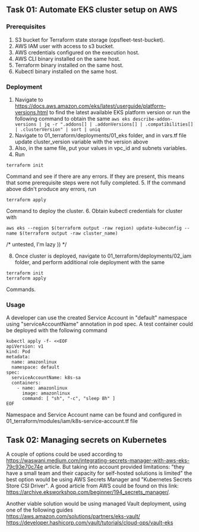 ## Task 01: Automate EKS cluster setup on AWS

### Prerequisites

1. S3 bucket for Terraform state storage (opsfleet-test-bucket).
2. AWS IAM user with access to s3 bucket.
3. AWS credentials configured on the execution host.
4. AWS CLI binary installed on the same host.
5. Terraform binary installed on the same host.
6. Kubectl binary installed on the same host.

### Deployment

1. Navigate to https://docs.aws.amazon.com/eks/latest/userguide/platform-versions.html to find the latest available EKS platform version or run the following command to obtain the same
```aws eks describe-addon-versions | jq -r ".addons[] | .addonVersions[] | .compatibilities[] | .clusterVersion" | sort | uniq```
2. Navigate to 01_terraform/deployments/01_eks folder, and in vars.tf file update cluster_version variable with the version above
3. Also, in the same file, put your values in vpc_id and subnets variables.
4. Run
```
terraform init
```
Command and see if there are any errors. If they are present, this means that some prerequisite steps were not fully completed.
5. If the command above didn't produce any errors, run
```
terraform apply
```
Command to deploy the cluster.
6. Obtain kubectl credentials for cluster with
```
aws eks --region $(terraform output -raw region) update-kubeconfig --name $(terraform output -raw cluster_name)
```
/* untested, I'm lazy )) */

8. Once cluster is deployed, navigate to 01_terraform/deployments/02_iam folder, and perform additional role deployment with the same
```
terraform init
terraform apply
```
Commands.

### Usage

A developer can use the created Service Account in "default" namespace using "serviceAccountName" annotation in pod spec.
A test container could be deployed with the following command
```
kubectl apply -f- <<EOF
apiVersion: v1
kind: Pod
metadata:
  name: amazonlinux
  namespace: default
spec:
  serviceAccountName: k8s-sa
  containers:
    - name: amazonlinux
      image: amazonlinux
      command: [ "sh", "-c", "sleep 8h" ]
EOF
```
Namespace and Service Account name can be found and configured in 01_terraform/modules/iam/k8s-service-account.tf file

## Task 02: Managing secrets on Kubernetes

A couple of options could be used according to https://waswani.medium.com/integrating-secrets-manager-with-aws-eks-79c93e70c74e article.
But taking into account provided limitations: "they have a small team and their capacity for self-hosted solutions is limited" the best option would be using AWS Secrets Manager and "Kubernetes Secrets Store CSI Driver".
A good article from AWS could be found on this link: https://archive.eksworkshop.com/beginner/194_secrets_manager/.

Another viable solution would be using managed Vault deployment, using one of the following guides
https://aws.amazon.com/solutions/partners/eks-vault/
https://developer.hashicorp.com/vault/tutorials/cloud-ops/vault-eks
